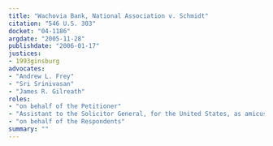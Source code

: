```yaml
---
title: "Wachovia Bank, National Association v. Schmidt"
citation: "546 U.S. 303"
docket: "04-1186"
argdate: "2005-11-28"
publishdate: "2006-01-17"
justices:
- 1993ginsburg
advocates:
- "Andrew L. Frey"
- "Sri Srinivasan"
- "James R. Gilreath"
roles:
- "on behalf of the Petitioner"
- "Assistant to the Solicitor General, for the United States, as amicus curiae, supporting the Petitioner"
- "on behalf of the Respondents"
summary: ""
---
```


